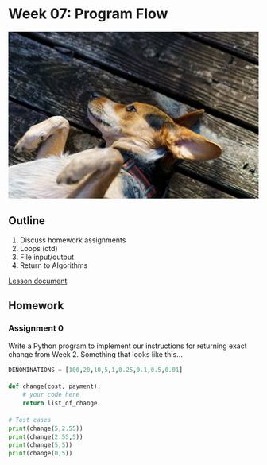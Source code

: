 # Week 07: Program Flow

![Hazel header](./assets/20170126.jpg)

## Outline
1. Discuss homework assignments
2. Loops (ctd)
3. File input/output
3. Return to Algorithms

[Lesson document](./lesson.md)

## Homework

### Assignment 0

Write a Python program to implement our instructions for returning exact change from Week 2. Something that looks like this...

```python
DENOMINATIONS = [100,20,10,5,1,0.25,0.1,0.5,0.01]

def change(cost, payment):
    # your code here
    return list_of_change

# Test cases
print(change(5,2.55))
print(change(2.55,5))
print(change(5,5))
print(change(0,5))
```

